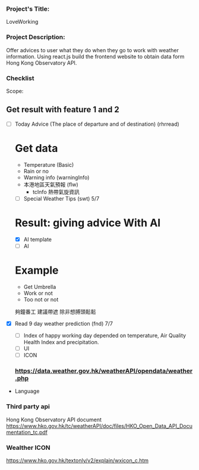 ### Project's Title: 
LoveWorking
### Project Description: 

Offer advices to user what they do when they go to work with weather information.
Using react.js build the frontend website to obtain data form Hong Kong Observatory API.

### Checklist
Scope:
## Get result with feature 1 and 2
- [ ] Today Advice (The place of departure and of destination) (rhrread)
    # Get data
    - Temperature (Basic)
    - Rain or no
    - Warning info (warningInfo)
    - 本港地區天氣預報 (flw)
        - tcInfo 熱帶氣旋資訊
    - [ ] Special Weather Tips (swt) 5/7
    # Result: giving advice With AI
    - [x] AI template 
    - [ ] AI 

    # Example
    - Get Umbrella
    - Work or not
    - Too not or not 

    夠鐘番工 
    建議帶遮 除非想膊頭鬆鬆





- [x] Read 9 day weather prediction (fnd) 7/7
    - [ ] Index of happy working day depended on temperature, Air Quality Health Index and precipitation.
    - [ ] UI 
    - [ ] ICON
    ### https://data.weather.gov.hk/weatherAPI/opendata/weather.php

- Language

### Third party api
Hong Kong Observatory API document
https://www.hko.gov.hk/tc/weatherAPI/doc/files/HKO_Open_Data_API_Documentation_tc.pdf

### Wealther ICON
https://www.hko.gov.hk/textonly/v2/explain/wxicon_c.htm